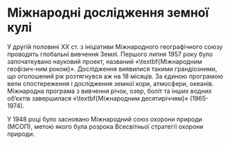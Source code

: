 # Міжнародні дослідження земної кулі

У другій половині XX ст. з ініціативи Міжнародного географічного союзу проводять глобальні вивчення Землі. Першого липня 1957 року було  започаткувано науковий проект, названий «\textbf{Міжнародним геофізич-ним роком}». Дослідження виявилися такими грандіозними, що оголошений рік розтягнувся аж на 18 місяців. За єдиною програмою вели спостереження і дослідження земної кори, атмосфери, океанів. Міжнародна програма з вивчення річок, озер, боліт та інших водних об’єктів завершилася «\textbf{Міжнародним десятиріччям}» (1965-1974). 

У 1948 році було засновано <span class="p1">Міжнародний союз охорони природи</span> (МСОП), метою якого була розрока Всесвітньої стратегії охорони природи. 
